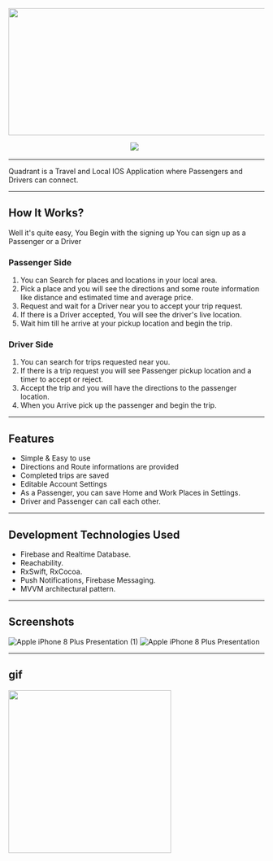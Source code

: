 <p align="center">
  <img src="https://user-images.githubusercontent.com/52767660/113348569-09183d80-9337-11eb-8022-409d9903569d.png" width="750px" height="250px"/></p>
  
<p align="center">
  <img src="https://img.shields.io/badge/Platform-IOS%2012%2B-green"> <img alt src="https://img.shields.io/badge/Language-Swift%205-blueviolet"> <img alt src="https://img.shields.io/badge/App%20Store-Available-orange"</p>


--------------------------
  
  Quadrant is a Travel and Local IOS Application where Passengers and Drivers can connect.
 _______________________
## How It Works?
Well it's quite easy, You Begin with the signing up
You can sign up as a Passenger or a Driver
### Passenger Side
1. You can Search for places and locations in your local area.
2. Pick a place and you will see the directions and some route information like distance and estimated time and average price.
3. Request and wait for a Driver near you to accept your trip request.
4. If there is a Driver accepted, You will see the driver's live location.
5. Wait him till he arrive at your pickup location and begin the trip.
### Driver Side
1. You can search for trips requested near you.
2. If there is a trip request you will see Passenger pickup location and a timer to accept or reject.
3. Accept the trip and you will have the directions to the passenger location.
4. When you Arrive pick up the passenger and begin the trip.
__________________________
## Features
* Simple & Easy to use
* Directions and Route informations are provided
* Completed trips are saved
* Editable Account Settings
* As a Passenger, you can save Home and Work Places in Settings.
* Driver and Passenger can call each other.
_______________________________
## Development Technologies Used
* Firebase and Realtime Database.
* Reachability.
* RxSwift, RxCocoa.
* Push Notifications, Firebase Messaging.
* MVVM architectural pattern.
_______________________
## Screenshots
![Apple iPhone 8 Plus Presentation (1)](https://user-images.githubusercontent.com/52767660/113355991-e63f5680-9341-11eb-905d-b82fec582fae.png)
![Apple iPhone 8 Plus Presentation](https://user-images.githubusercontent.com/52767660/113356000-e93a4700-9341-11eb-9728-dfc6cef10878.png)
____________________
## gif
<img src="https://user-images.githubusercontent.com/52767660/113360880-f445a500-934a-11eb-9757-e4354fcd2c4b.gif" width="320"  />


